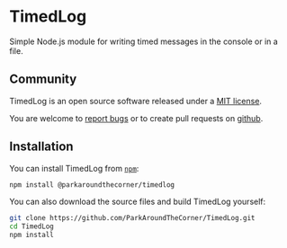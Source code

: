 # TimedLog

Simple Node.js module for writing timed messages in the console or in a file.

## Community

TimedLog is an open source software released under a
[MIT license](https://github.com/ParkAroundTheCorner/TimedLog/blob/master/LICENSE).

You are welcome to
[report bugs](https://github.com/ParkAroundTheCorner/TimedLog/issues) or to create pull
requests on [github](https://github.com/ParkAroundTheCorner/TimedLog).

## Installation

You can install TimedLog from [`npm`](https://www.npmjs.com/):

```sh
npm install @parkaroundthecorner/timedlog
```

You can also download the source files and build TimedLog yourself:

```sh
git clone https://github.com/ParkAroundTheCorner/TimedLog.git
cd TimedLog
npm install
```
